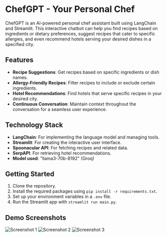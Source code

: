 # ChefGPT - Your Personal Chef

ChefGPT is an AI-powered personal chef assistant built using LangChain and Streamlit. This interactive chatbot can help you find recipes based on ingredients or dietary preferences, suggest recipes that cater to specific allergies, and even recommend hotels serving your desired dishes in a specified city.

## Features

- **Recipe Suggestions**: Get recipes based on specific ingredients or dish names.
- **Allergy-Friendly Recipes**: Filter recipes to include or exclude certain ingredients.
- **Hotel Recommendations**: Find hotels that serve specific recipes in your desired city.
- **Continuous Conversation**: Maintain context throughout the conversation for a seamless user experience.

## Technology Stack

- **LangChain**: For implementing the language model and managing tools.
- **Streamlit**: For creating the interactive user interface.
- **Spoonacular API**: For fetching recipes and related data.
- **SerpAPI**: For retrieving hotel recommendations.
- **Model used**: "llama3-70b-8192" (Groq)

## Getting Started

1. Clone the repository.
2. Install the required packages using `pip install -r requirements.txt`.
3. Set up your environment variables in a `.env` file.
4. Run the Streamlit app with `streamlit run main.py`.

## Demo Screenshots

![Screenshot 1](Screenshot2024-06-29_203923.png)
![Screenshot 2](Screenshot2024-06-29_204020.png)
![Screenshot 3](Screenshot2024-06-29_204050.png)
